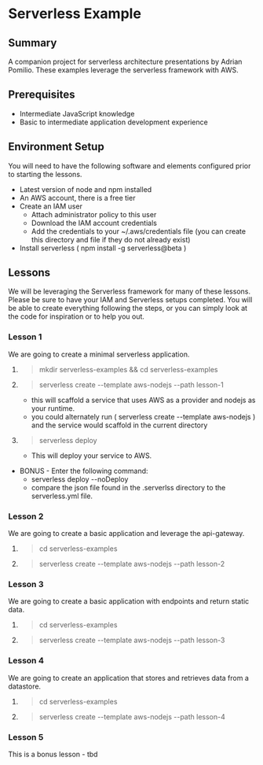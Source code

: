 # Serverless Example

## Summary
A companion project for serverless architecture presentations by Adrian Pomilio.  These examples leverage the serverless framework with AWS.

## Prerequisites
+ Intermediate JavaScript knowledge
+ Basic to intermediate application development experience


##  Environment Setup
You will need to have the following software and elements configured prior to starting the lessons.

+ Latest version of node and npm installed
+ An AWS account, there is a free tier
+ Create an IAM user
    + Attach administrator policy to this user
    + Download the IAM account credentials
    + Add the credentials to your ~/.aws/credentials file  (you can create this directory and file if they do not already exist)
+ Install serverless  ( npm install -g serverless@beta )

## Lessons
We will be leveraging the Serverless framework for many of these lessons.  Please be sure to have your IAM and Serverless setups completed.
You will be able to create everything following the steps, or you can simply look at the code for inspiration or to help you out.

### Lesson 1
We are going to create a minimal serverless application.

1. > mkdir serverless-examples && cd serverless-examples
2. > serverless create --template aws-nodejs --path lesson-1
    * this will scaffold a service that uses AWS as a provider and nodejs as your runtime.
    * you could alternately run ( serverless create --template aws-nodejs ) and the service would scaffold in the current directory
3. > serverless deploy
    * This will deploy your service to AWS.

* BONUS - Enter the following command:  
    * serverless deploy --noDeploy
    * compare the json file found in the .serverlss directory to the serverless.yml file.

### Lesson 2
We are going to create a basic application and leverage the api-gateway.

1. > cd serverless-examples
2. > serverless create --template aws-nodejs --path lesson-2


### Lesson 3
We are going to create a basic application with endpoints and return static data.

1. > cd serverless-examples
2. > serverless create --template aws-nodejs --path lesson-3

### Lesson 4
We are going to create an application that stores and retrieves data from a datastore.

1. > cd serverless-examples
2. > serverless create --template aws-nodejs --path lesson-4

### Lesson 5
This is a bonus lesson - tbd
